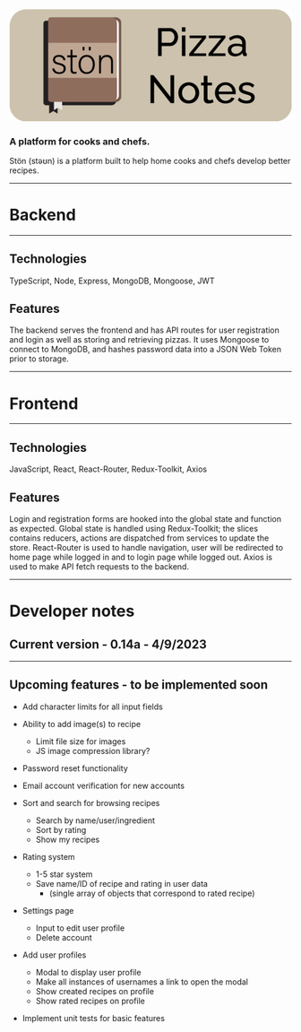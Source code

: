 <img src="/client/src/assets/stonHeader.png" alt="Ston Recipe Notes">

### A platform for cooks and chefs.

Stön (stəʊn) is a platform built to help home cooks and chefs develop better recipes.

---

# Backend

---

## Technologies

TypeScript, Node, Express, MongoDB, Mongoose, JWT

## Features

The backend serves the frontend and has API routes for user registration and login as well as storing and retrieving pizzas.
It uses Mongoose to connect to MongoDB, and hashes password data into a JSON Web Token prior to storage.

---

# Frontend

---

## Technologies

JavaScript, React, React-Router, Redux-Toolkit, Axios

## Features

Login and registration forms are hooked into the global state and function as expected.
Global state is handled using Redux-Toolkit; the slices contains reducers, actions are dispatched from services to update the store.
React-Router is used to handle navigation, user will be redirected to home page while logged in and to login page while logged out.
Axios is used to make API fetch requests to the backend.

---

# Developer notes

## Current version - 0.14a - 4/9/2023

---

## Upcoming features - to be implemented soon

- Add character limits for all input fields

- Ability to add image(s) to recipe
    - Limit file size for images
    - JS image compression library?

- Password reset functionality

- Email account verification for new accounts

- Sort and search for browsing recipes
  - Search by name/user/ingredient
  - Sort by rating
  - Show my recipes

- Rating system
  - 1-5 star system
  - Save name/ID of recipe and rating in user data
    - (single array of objects that correspond to rated recipe)

- Settings page
  - Input to edit user profile
  - Delete account

- Add user profiles
  - Modal to display user profile
  - Make all instances of usernames a link to open the modal
  - Show created recipes on profile
  - Show rated recipes on profile

- Implement unit tests for basic features